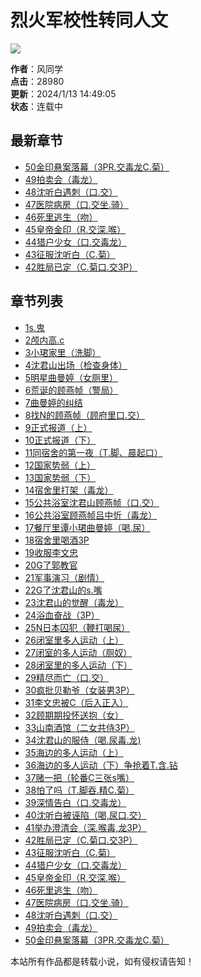 # 烈火军校性转同人文

![](/img/oqgi.jpg)

**作者**：风同学  
**点击**：28980  
**更新**：2024/1/13 14:49:05  
**状态**：连载中  

## 最新章节  
- [50金印悬案落幕（3PR.交毒龙C.菊）](/read_oqgi/vs6x3.html)  
- [49拍卖会（毒龙）](/read_oqgi/vs3k3.html)  
- [48沈听白遇刺（口.交）](/read_oqgi/vs1f5.html)  
- [47医院病房（口.交坐.骑）](/read_oqgi/vr3hh.html)  
- [46死里逃生（吻）](/read_oqgi/vr1l8.html)  
- [45皇帝金印（R.交深.喉）](/read_oqgi/vr0pe.html)  
- [44猎户少女（口.交毒龙）](/read_oqgi/vr0pd.html)  
- [43征服沈听白（C.菊）](/read_oqgi/vrvy3.html)  
- [42胜局已定（C.菊口.交3P）](/read_oqgi/vrtpf.html)  

## 章节列表  
- [1s.鬼](/read_oqgi/ukf7o.html)  
- [2颅内高.c](/read_oqgi/ukf7p.html)  
- [3小珺家里（洗脚）](/read_oqgi/ukf7q.html)  
- [4沈君山出场（检查身体）](/read_oqgi/ukf7r.html)  
- [5明星曲曼婷（女厕里）](/read_oqgi/ukf7s.html)  
- [6荒诞的顾燕帧（警局）](/read_oqgi/ukf7t.html)  
- [7曲曼婷的纠结](/read_oqgi/ukf7u.html)  
- [8找N的顾燕帧（顾府里口.交）](/read_oqgi/ukf7v.html)  
- [9正式报道（上）](/read_oqgi/ukf7w.html)  
- [10正式报道（下）](/read_oqgi/ukf7x.html)  
- [11同宿舍的第一夜（T.脚、晨起口）](/read_oqgi/ukh25.html)  
- [12国家势弱（上）](/read_oqgi/ulit4.html)  
- [13国家势弱（下）](/read_oqgi/ulit6.html)  
- [14宿舍里打架（毒龙）](/read_oqgi/ulit8.html)  
- [15公共浴室沈君山顾燕帧（口.交）](/read_oqgi/vmvm0.html)  
- [16公共浴室顾燕帧吕中忻（毒龙）](/read_oqgi/vmwx0.html)  
- [17餐厅里谭小珺曲曼婷（喝.尿）](/read_oqgi/vmc9b.html)  
- [18宿舍里喝酒3P](/read_oqgi/vmc9c.html)  
- [19收服李文忠](/read_oqgi/vnnyf.html)  
- [20G了郭教官](/read_oqgi/vno99.html)  
- [21军事演习（剧情）](/read_oqgi/vnqv0.html)  
- [22G了沈君山的s.嘴](/read_oqgi/vn2mc.html)  
- [23沈君山的觉醒（毒龙）](/read_oqgi/vpuwu.html)  
- [24浴血奋战（3P）](/read_oqgi/vpvuu.html)  
- [25N日本囚犯（鞭打喝尿）](/read_oqgi/vpy6c.html)  
- [26闭室里多人运动（上）](/read_oqgi/vp2xk.html)  
- [27闭室的多人运动（厕奴）](/read_oqgi/vp7l7.html)  
- [28闭室里的多人运动（下）](/read_oqgi/vpae9.html)  
- [29精尽而亡（口.交）](/read_oqgi/vpaea.html)  
- [30疯批贝勒爷（女装男3P）](/read_oqgi/vqqf3.html)  
- [31李文忠被C（后入正入）](/read_oqgi/vqxm5.html)  
- [32顾期期投怀送抱（女）](/read_oqgi/vqxm6.html)  
- [33山南酒馆（二女共侍3P）](/read_oqgi/vq3r2.html)  
- [34沈君山的服侍（喝.尿毒.龙)](/read_oqgi/vq3r3.html)  
- [35海边的多人运动（上）](/read_oqgi/vqbc9.html)  
- [36海边的多人运动（下）争抢着T.含.钻](/read_oqgi/vqbca.html)  
- [37赌一把（轮番C三张s嘴）](/read_oqgi/vqhaf.html)  
- [38怕了吗（T.脚吞.精C.菊）](/read_oqgi/vqhag.html)  
- [39深情告白（口.交毒龙）](/read_oqgi/vrm6h.html)  
- [40沈听白被诬陷（喝,尿口.交）](/read_oqgi/vrm6i.html)  
- [41举办澄清会（深.喉毒,龙3P）](/read_oqgi/vrqil.html)  
- [42胜局已定（C.菊口.交3P）](/read_oqgi/vrtpf.html)  
- [43征服沈听白（C.菊）](/read_oqgi/vrvy3.html)  
- [44猎户少女（口.交毒龙）](/read_oqgi/vr0pd.html)  
- [45皇帝金印（R.交深.喉）](/read_oqgi/vr0pe.html)  
- [46死里逃生（吻）](/read_oqgi/vr1l8.html)  
- [47医院病房（口.交坐.骑）](/read_oqgi/vr3hh.html)  
- [48沈听白遇刺（口.交）](/read_oqgi/vs1f5.html)  
- [49拍卖会（毒龙）](/read_oqgi/vs3k3.html)  
- [50金印悬案落幕（3PR.交毒龙C.菊）](/read_oqgi/vs6x3.html)  

本站所有作品都是转载小说，如有侵权请告知！
<!-- tcd_original_link https://m.china-yantai.net/info_oqgi/ -->
